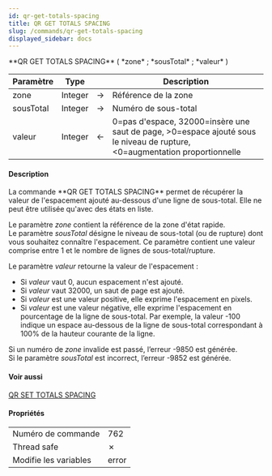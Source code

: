 ```yaml
---
id: qr-get-totals-spacing
title: QR GET TOTALS SPACING
slug: /commands/qr-get-totals-spacing
displayed_sidebar: docs
---
```


<!--REF #_command_.QR GET TOTALS SPACING.Syntax-->**QR GET TOTALS SPACING** ( *zone* ; *sousTotal* ; *valeur* )<!-- END REF-->
<!--REF #_command_.QR GET TOTALS SPACING.Params-->
| Paramètre | Type |  | Description |
| --- | --- | --- | --- |
| zone | Integer | &#8594;  | Référence de la zone |
| sousTotal | Integer | &#8594;  | Numéro de sous-total |
| valeur | Integer | &#8592; | 0=pas d'espace, 32000=insère une saut de page, >0=espace ajouté sous le niveau de rupture, <0=augmentation proportionnelle |

<!-- END REF-->

#### Description 

<!--REF #_command_.QR GET TOTALS SPACING.Summary-->La commande **QR GET TOTALS SPACING** permet de récupérer la valeur de l'espacement ajouté au-dessous d'une ligne de sous-total.<!-- END REF--> Elle ne peut être utilisée qu'avec des états en liste.

Le paramètre *zone* contient la référence de la zone d'état rapide.   
Le paramètre *sousTotal* désigne le niveau de sous-total (ou de rupture) dont vous souhaitez connaître l'espacement. Ce paramètre contient une valeur comprise entre 1 et le nombre de lignes de sous-total/rupture.

Le paramètre *valeur* retourne la valeur de l'espacement :

* Si *valeur* vaut 0, aucun espacement n'est ajouté.
* Si *valeur* vaut 32000, un saut de page est ajouté.
* Si *valeur* est une valeur positive, elle exprime l'espacement en pixels.
* Si *valeur* est une valeur négative, elle exprime l'espacement en pourcentage de la ligne de sous-total. Par exemple, la valeur -100 indique un espace au-dessous de la ligne de sous-total correspondant à 100% de la hauteur courante de la ligne.

Si un numéro de *zone* invalide est passé, l’erreur -9850 est générée.  
Si le paramètre *sousTotal* est incorrect, l’erreur -9852 est générée.

#### Voir aussi 

[QR SET TOTALS SPACING](qr-set-totals-spacing.md)  

#### Propriétés

|  |  |
| --- | --- |
| Numéro de commande | 762 |
| Thread safe | &cross; |
| Modifie les variables | error |


